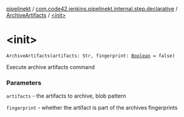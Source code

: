 [pipelinekt](../../index.md) / [com.code42.jenkins.pipelinekt.internal.step.declarative](../index.md) / [ArchiveArtifacts](index.md) / [&lt;init&gt;](./-init-.md)

# &lt;init&gt;

`ArchiveArtifacts(artifacts: Str, fingerprint: `[`Boolean`](https://kotlinlang.org/api/latest/jvm/stdlib/kotlin/-boolean/index.html)` = false)`

Execute archive artifacts command

### Parameters

`artifacts` - the artifacts to archive, blob pattern

`fingerprint` - whether the artifact is part of the archives fingerprints